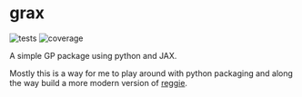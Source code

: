 # grax

![tests](https://github.com/mwhoffman/grax/actions/workflows/tests.yml/badge.svg)
![coverage](https://github.com/mwhoffman/grax/blob/badges/coverage.svg?raw=true)

A simple GP package using python and JAX.

Mostly this is a way for me to play around with python packaging and along the
way build a more modern version of [reggie].

[reggie]: https://github.com/mwhoffman/reggie
